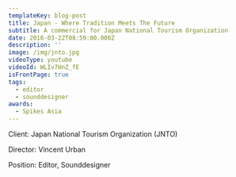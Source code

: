 ```yaml
---
templateKey: blog-post
title: Japan - Where Tradition Meets The Future
subtitle: A commercial for Japan National Tourism Organization
date: 2016-03-22T08:59:00.000Z
description: ''
image: /img/jnto.jpg
videoType: youtube
videoId: WLIv7HnZ_fE
isFrontPage: true
tags:
  - editor
  - sounddesigner
awards:
  - Spikes Asia
---
```

Client: Japan National Tourism Organization (JNTO)

Director: Vincent Urban

Position: Editor, Sounddesigner
